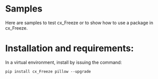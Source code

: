 # Samples

Here are samples to test cx_Freeze or to show how to use a package in cx_Freeze.

# Installation and requirements:

In a virtual environment, install by issuing the command:

```
pip install cx_Freeze pillow --upgrade
```
